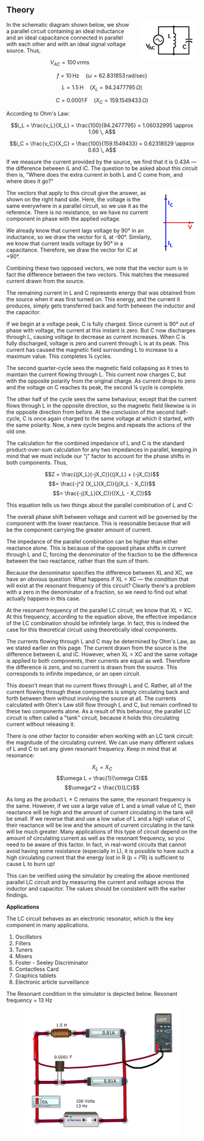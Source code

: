 ## Theory

<div style="float: right; margin-left: 20px;"> <img src="./images/figure1.png" alt="Figure 1" style="max-width: 300px; height: auto;"> <p style="text-align: center; font-size: smaller; font-style: italic;"></p> </div>

In the schematic diagram shown below, we show a parallel circuit containing an ideal inductance and an ideal capacitance connected in parallel with each other and with an ideal signal voltage source. Thus,

$$V_{AC} = 100 \, \text{vrms}$$

$$f = 10 \, \text{Hz} \quad (\omega = 62.831853 \, \text{rad/sec})$$

$$L = 1.5 \, \text{H} \quad (X_L = 94.2477795 \, \Omega)$$

$$C = 0.0001 \, \text{F} \quad (X_C = 159.1549433 \, \Omega)$$

According to Ohm's Law:

$$i_L = \frac{v_L}{X_L} = \frac{100}{94.2477795} = 1.06032995 \approx 1.06 \, A$$

$$i_C = \frac{v_C}{X_C} = \frac{100}{159.1549433} = 0.62318529 \approx 0.63 \, A$$


  <p>If we measure the current provided by the source, we find that it is 0.43A — the difference between iL and iC. The question to be asked about this circuit then is, "Where does the extra current in both L and C come from, and where does it go?"</p>

  <div style="float: right; margin-left: 20px;"> <img src="./images/figure2.png" alt="Figure 1" style="max-width: 300px; height: auto;"> <p style="text-align: center; font-size: smaller; font-style: italic;"></p> </div>

  <p>The vectors that apply to this circuit give the answer, as shown on the right hand side. Here, the voltage is the same everywhere in a parallel circuit, so we use it as the reference. There is no resistance, so we have no current component in phase with the applied voltage.</p>

  <p>We already know that current lags voltage by 90° in an inductance, so we draw the vector for iL at -90°. Similarly, we know that current leads voltage by 90° in a capacitance. Therefore, we draw the vector for iC at +90°.</p>

  <p>Combining these two opposed vectors, we note that the vector sum is in fact the difference between the two vectors. This matches the measured current drawn from the source.</p>

  <p>The remaining current in L and C represents energy that was obtained from the source when it was first turned on. This energy, and the current it produces, simply gets transferred back and forth between the inductor and the capacitor.</p>

  <p>If we begin at a voltage peak, C is fully charged. Since current is 90° out of phase with voltage, the current at this instant is zero. But C now discharges through L, causing voltage to decrease as current increases. When C is fully discharged, voltage is zero and current through L is at its peak. This current has caused the magnetic field surrounding L to increase to a maximum value. This completes ¼ cycles.</p>

  <p>The second quarter-cycle sees the magnetic field collapsing as it tries to maintain the current flowing through L. This current now charges C, but with the opposite polarity from the original charge. As current drops to zero and the voltage on C reaches its peak, the second ¼ cycle is complete.</p>

  <p>The other half of the cycle sees the same behaviour, except that the current flows through L in the opposite direction, so the magnetic field likewise is in the opposite direction from before. At the conclusion of the second half-cycle, C is once again charged to the same voltage at which it started, with the same polarity. Now, a new cycle begins and repeats the actions of the old one.</p>

  <p>The calculation for the combined impedance of L and C is the standard product-over-sum calculation for any two impedances in parallel, keeping in mind that we must include our "j" factor to account for the phase shifts in both components. Thus,</p>

$$Z = \frac{(jX_L)(-jX_C)}{(jX_L) + (-jX_C)}$$
$$= \frac{-j^2 (X_L)(X_C)}{j(X_L - X_C)}$$
$$= \frac{-j(X_L)(X_C)}{(X_L - X_C)}$$


<p>This equation tells us two things about the parallel combination of L and C:</p>

<p>The overall phase shift between voltage and current will be governed by the component with the lower reactance. This is reasonable because that will be the component carrying the greater amount of current.</p>

<p>The impedance of the parallel combination can be higher than either reactance alone. This is because of the opposed phase shifts in current through L and C, forcing the denominator of the fraction to be the difference between the two reactance, rather than the sum of them.</p>

<p>Because the denominator specifies the difference between XL and XC, we have an obvious question: What happens if XL = XC — the condition that will exist at the resonant frequency of this circuit? Clearly there's a problem with a zero in the denominator of a fraction, so we need to find out what actually happens in this case.</p>

<p>At the resonant frequency of the parallel LC circuit, we know that XL = XC. At this frequency, according to the equation above, the effective impedance of the LC combination should be infinitely large. In fact, this is indeed the case for this theoretical circuit using theoretically ideal components.</p>

<p>The currents flowing through L and C may be determined by Ohm's Law, as we stated earlier on this page. The current drawn from the source is the difference between iL and iC. However, when XL = XC and the same voltage is applied to both components, their currents are equal as well. Therefore the difference is zero, and no current is drawn from the source. This corresponds to infinite impedance, or an open circuit.</p>

<p>This doesn't mean that no current flows through L and C. Rather, all of the current flowing through these components is simply circulating back and forth between them without involving the source at all. The currents calculated with Ohm's Law still flow through L and C, but remain confined to these two components alone. As a result of this behaviour, the parallel LC circuit is often called a "tank" circuit, because it holds this circulating current without releasing it.</p>

<p>There is one other factor to consider when working with an LC tank circuit: the magnitude of the circulating current. We can use many different values of L and C to set any given resonant frequency. Keep in mind that at resonance:</p>

$$X_L = X_C$$
$$\omega L = \frac{1}{\omega C}$$
$$\omega^2 = \frac{1}{LC}$$


<p>As long as the product L × C remains the same, the resonant frequency is the same. However, if we use a large value of L and a small value of C, their reactance will be high and the amount of current circulating in the tank will be small. If we reverse that and use a low value of L and a high value of C, their reactance will be low and the amount of current circulating in the tank will be much greater. Many applications of this type of circuit depend on the amount of circulating current as well as the resonant frequency, so you need to be aware of this factor. In fact, in real-world circuits that cannot avoid having some resistance (especially in L), it is possible to have such a high circulating current that the energy lost in R (p = i²R) is sufficient to cause L to burn up!</p>

<p>This can be verified using the simulator by creating the above mentioned parallel LC circuit and by measuring the current and voltage across the inductor and capacitor. The values should be consistent with the earlier findings.</p>

<p><strong>Applications</strong></p>

<p>The LC circuit behaves as an electronic resonator, which is the key component in many applications.</p>

1. Oscillators
2. Filters
3. Tuners
4. Mixers
5. Foster - Seeley Discriminator
6. Contactless Card
7. Graphics tablets
8. Electronic article surveillance


<p>The Resonant condition in the simulator is depicted below. Resonant frequency = 13 Hz</p>



<div style="display: block; margin-left: auto; margin-right: auto; text-align: center; width: fit-content;"><img src="./images/figure3.png" alt="Figure 1" style="max-width: 600px; height: auto;"><p style="text-align: center; font-size: smaller; font-style: italic;"></p></div>


